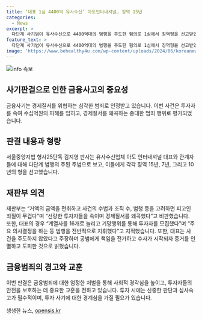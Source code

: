 ```yaml
---
title: ‘대표 1심 4400억 유사수신’ 아도인터내셔널… 징역 15년
categories:
  - News
excerpt: >
  다단계 사기범이 유사수신으로 4400억대의 범행을 주도한 혐의로 1심에서 징역형을 선고받았다. 서울중앙지법은 아도 인터내셔널 대표에게 징역 15년, 전산실장에게는 7년, 상위 모집책인에게는 10년을 선고했다. 유사수신으로 4000억원을 취득했으며, 선량한 투자자를 속여 경제 질서를 왜곡했다는 이유로 중형을 선고했다. 해당 범행을 주도한 대표는 계열사를 늘리고 투자자를 기망했으며, 공범에게 책임을 돌리고 증거를 인멸한 것으로 밝혀졌다. 
feature_text: >
  다단계 사기범이 유사수신으로 4400억대의 범행을 주도한 혐의로 1심에서 징역형을 선고받았다. 서울중앙지법은 아도 인터내셔널 대표에게 징역 15년, 전산실장에게는 7년, 상위 모집책인에게는 10년을 선고했다. 유사수신으로 4000억원을 취득했으며, 선량한 투자자를 속여 경제 질서를 왜곡했다는 이유로 중형을 선고했다. 해당 범행을 주도한 대표는 계열사를 늘리고 투자자를 기망했으며, 공범에게 책임을 돌리고 증거를 인멸한 것으로 밝혀졌다. 
image: 'https://www.behealthy4u.com/wp-content/uploads/2024/06/koreanews.jpg'
---
```


<p><img src="https://www.behealthy4u.com/wp-content/uploads/2024/06/koreanews.jpg" alt="info 속보" /></p>

<h2 data-ke-size="size26">사기판결으로 인한 금융사고의 중요성</h2>

<p data-ke-size="size16">금융사기는 경제질서를 위협하는 심각한 범죄로 인정받고 있습니다. 이번 사건은 투자자를 속여 수십억원의 피해를 입히고, 경제질서를 왜곡하는 중대한 범죄 행위로 평가되었습니다.</p>

<h2 data-ke-size="size26">판결 내용과 형량</h2>

<p data-ke-size="size16">서울중앙지법 형사25단독 김지영 판사는 유사수신업체 아도 인터내셔널 대표와 관계자들에 대해 다단계 범행의 주된 주범으로 보고, 이들에게 각각 징역 15년, 7년, 그리고 10년의 형을 선고했습니다.</p>

<h2 data-ke-size="size26">재판부 의견</h2>

<p data-ke-size="size16">재판부는 “거액의 금액을 편취하고 사건의 수법과 조직 수, 범행 등을 고려하면 피고인 죄질이 무겁다”며 “선량한 투자자들을 속이며 경제질서를 왜곡했다”고 비판했습니다. 또한, 대표의 경우 “계열사를 16개로 늘리고 기망행위를 통해 투자자를 모집했다”며 “주요 의사결정을 하는 등 범행을 전반적으로 지휘했다”고 지적했습니다. 또한, 대표는 사건을 주도하지 않았다고 주장하며 공범에게 책임을 전가하고 수사가 시작되자 증거를 인멸하고 도피한 것으로 밝혔습니다.</p>

<h2 data-ke-size="size26">금융범죄의 경고와 교훈</h2>

<p data-ke-size="size16">이번 판결은 금융범죄에 대한 엄정한 처벌을 통해 사회적 경각심을 높이고, 투자자들의 안전을 보호하는 데 중요한 교훈을 전하고 있습니다. 투자 시에는 신중한 판단과 심사숙고가 필수적이며, 투자 사기에 대한 경계심을 가질 필요가 있습니다.</p>
생생한 뉴스, <a href="https://opensis.kr" rel="dofollow">opensis.kr</a>


